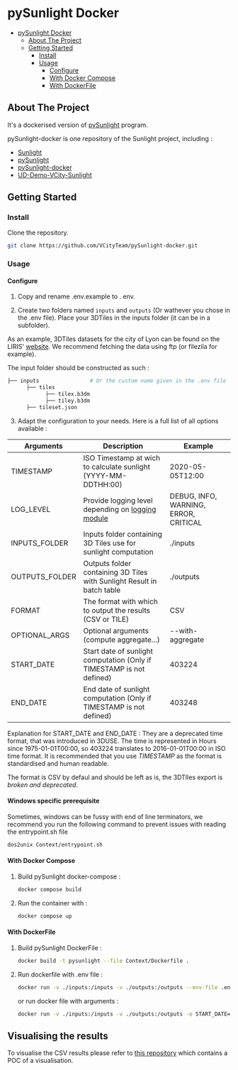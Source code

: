 # pySunlight Docker

<!-- TOC -->

- [pySunlight Docker](#pysunlight-docker)
  - [About The Project](#about-the-project)
  - [Getting Started](#getting-started)
    - [Install](#install)
    - [Usage](#usage)
      - [Configure](#configure)
      - [With Docker Compose](#with-docker-compose)
      - [With DockerFile](#with-dockerfile)

<!-- /TOC -->

## About The Project

It's a dockerised version of [pySunlight](https://github.com/VCityTeam/pySunlight) program.  

pySunlight-docker is one repository of the Sunlight project, including :

- [Sunlight](https://github.com/VCityTeam/Sunlight)
- [pySunlight](https://github.com/VCityTeam/pySunlight)
- [pySunlight-docker](https://github.com/VCityTeam/pySunlight-docker)
- [UD-Demo-VCity-Sunlight](https://github.com/VCityTeam/UD-Demo-VCity-Sunlight)

## Getting Started

### Install

Clone the repository.

```bash
git clone https://github.com/VCityTeam/pySunlight-docker.git
```

### Usage

#### Configure

1. Copy and rename .env.example to . env.

2. Create two folders named `inputs` and `outputs` (Or wathever you chose in the .env file). Place your 3DTiles in the inputs folder (it can be in a subfolder).

As an example, 3DTiles datasets for the city of Lyon can be found on the LIRIS' [website](https://datasets.liris.cnrs.fr/3dtiles-tilesets-metropolis-lyon-version1). We recommend fetching the data using ftp (or filezila for example).

The input folder should be constructed as such :

```bash
├── inputs                # Or the custom name given in the .env file
      ├── tiles
            ├── tilex.b3dm
            ├── tiley.b3dm
      ├── tileset.json
```

3. Adapt the configuration to your needs. Here is a full list of all options available :

| Arguments             | Description                                                                                                           | Example                                |
| --------------------- | --------------------------------------------------------------------------------------------------------------------- | -------------------------------------- |
| TIMESTAMP             | ISO Timestamp at wich to calculate sunlight (YYYY-MM-DDTHH:00)                                                        | 2020-05-05T12:00                       |
| LOG_LEVEL             | Provide logging level depending on [logging module](https://docs.python.org/3/howto/logging.html#when-to-use-logging) | DEBUG, INFO, WARNING, ERROR, CRITICAL  |
| INPUTS_FOLDER         | Inputs folder containing 3D Tiles use for sunlight computation                                                        | ./inputs                               |
| OUTPUTS_FOLDER        | Outputs folder containing 3D Tiles with Sunlight Result in batch table                                                | ./outputs                              |
| FORMAT                | The format with which to output the results (CSV or TILE)                                                             | CSV                                    |
| OPTIONAL_ARGS         | Optional arguments (compute aggregate...)                                                                             | --with-aggregate                       |
| START_DATE            | Start date of sunlight computation  (Only if TIMESTAMP is not defined)                                                | 403224                                 |
| END_DATE              | End date of sunlight computation  (Only if TIMESTAMP is not defined)                                                  | 403248                                 |

Explanation for START_DATE and END_DATE :
   They are a deprecated time format, that was introduced in 3DUSE. The time is represented in Hours since 1975-01-01T00:00, so 403224 translates to 2016-01-01T00:00 in ISO time format. It is recommended that you use *TIMESTAMP* as the format is standardised and human readable.

The format is CSV by defaul and should be left as is, the 3DTIles export is *broken and deprecated*.

#### Windows specific prerequisite

Sometimes, windows can be fussy with end of line terminators, we recommend you run the following command to prevent issues with reading the entrypoint.sh file

```bash
dos2unix Context/entrypoint.sh
```

#### With Docker Compose

1. Build pySunlight docker-compose :

   ```bash
   docker compose build
   ```

2. Run the container with :

   ```bash
   docker compose up
   ```

#### With DockerFile

1. Build pySunlight DockerFile :

   ```bash
   docker build -t pysunlight --file Context/Dockerfile .
   ```

2. Run dockerfile with .env file :

   ```bash
   docker run -v ./inputs:/inputs -v ./outputs:/outputs --env-file .env pysunlight
   ```

   or run docker file with arguments :

   ```bash
   docker run -v ./inputs:/inputs -v ./outputs:/outputs -e START_DATE=403224 -e END_DATE=403248 -e LOG_LEVEL=DEBUG -e OPTIONAL_ARGS=--with-aggregate pysunlight
   ```

## Visualising the results

To visualise the CSV results please refer to [this repository](https://github.com/VCityTeam/UD-Demo-Sunlight) which contains a POC of a visualisation.

